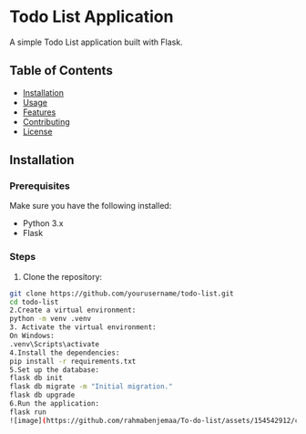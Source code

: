 # Todo List Application

A simple Todo List application built with Flask.

## Table of Contents

- [Installation](#installation)
- [Usage](#usage)
- [Features](#features)
- [Contributing](#contributing)
- [License](#license)

## Installation

### Prerequisites

Make sure you have the following installed:

- Python 3.x
- Flask

### Steps

1. Clone the repository:

```sh
git clone https://github.com/yourusername/todo-list.git
cd todo-list
2.Create a virtual environment:
python -m venv .venv
3. Activate the virtual environment:
On Windows:
.venv\Scripts\activate
4.Install the dependencies:
pip install -r requirements.txt
5.Set up the database:
flask db init
flask db migrate -m "Initial migration."
flask db upgrade
6.Run the application:
flask run
![image](https://github.com/rahmabenjemaa/To-do-list/assets/154542912/c6257178-5fd0-4375-ba07-ec184ad95dfd)




